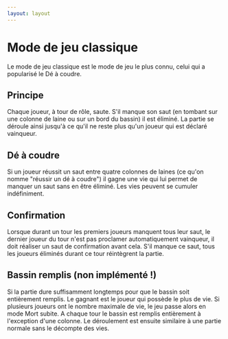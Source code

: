 ```yaml
---
layout: layout
---
```

Mode de jeu classique
=====================

Le mode de jeu classique est le mode de jeu le plus connu, celui qui a popularisé
le Dé à coudre.

## Principe
Chaque joueur, à tour de rôle, saute. S'il manque son saut (en tombant sur une colonne
de laine ou sur un bord du bassin) il est éliminé. La partie se déroule ainsi jusqu'à
ce qu'il ne reste plus qu'un joueur qui est déclaré vainqueur.

## Dé à coudre
Si un joueur réussit un saut entre quatre colonnes de laines (ce qu'on nomme "réussir
un dé à coudre") il gagne une vie qui lui permet de manquer un saut sans en être
éliminé. Les vies peuvent se cumuler indéfiniment.

## Confirmation
Lorsque durant un tour les premiers joueurs manquent tous leur saut, le dernier
joueur du tour n'est pas proclamer automatiquement vainqueur, il doit réaliser
un saut de confirmation avant cela. S'il manque ce saut, tous les joueurs éliminés
durant ce tour réintègrent la partie.

## Bassin remplis (non implémenté !)
Si la partie dure suffisamment longtemps pour que le bassin soit entièrement
remplis. Le gagnant est le joueur qui possède le plus de vie. Si plusieurs
joueurs ont le nombre maximale de vie, le jeu passe alors en mode Mort subite.
A chaque tour le bassin est remplis entièrement à l'exception d'une colonne.
Le déroulement est ensuite similaire à une partie normale sans le décompte des vies.